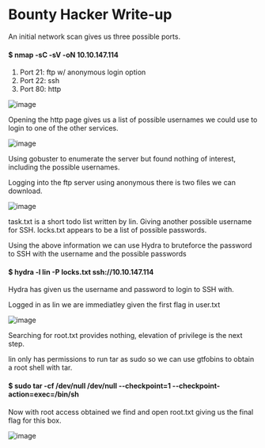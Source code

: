 # Bounty Hacker Write-up

  An initial network scan gives us three possible ports.

  #### $ nmap -sC -sV -oN 10.10.147.114

  1. Port 21: ftp w/ anonymous login option
  3. Port 22: ssh
  4. Port 80: http

![image](https://github.com/user-attachments/assets/1c7fd2cb-1b5c-4351-b8c8-b62bd4920c3e)

Opening the http page gives us a list of possible usernames we could use to login to one of the other services.

![image](https://github.com/user-attachments/assets/b7e51f5a-e05e-499c-9e33-3273553f87ca)

Using gobuster to enumerate the server but found nothing of interest, including the possible usernames.

Logging into the ftp server using anonymous there is two files we can download.

![image](https://github.com/user-attachments/assets/a8d88b1a-bb08-4212-b41f-6d93a9022f91)

task.txt is a short todo list written by lin. Giving another possible username for SSH.
locks.txt appears to be a list of possible passwords.

Using the above information we can use Hydra to bruteforce the password to SSH with the username and the possible passwords

#### $ hydra -l lin -P locks.txt ssh://10.10.147.114

Hydra has given us the username and password to login to SSH with.

Logged in as lin we are immediatley given the first flag in user.txt

![image](https://github.com/user-attachments/assets/1eada02b-d510-48bb-9156-f3b24105c4bf)

Searching for root.txt provides nothing, elevation of privilege is the next step.

lin only has permissions to run tar as sudo so we can use gtfobins to obtain a root shell with tar.

#### $ sudo tar -cf /dev/null /dev/null --checkpoint=1 --checkpoint-action=exec=/bin/sh

Now with root access obtained we find and open root.txt giving us the final flag for this box.

![image](https://github.com/user-attachments/assets/23224e7d-6236-42c8-a847-726f70da16a9)







  

